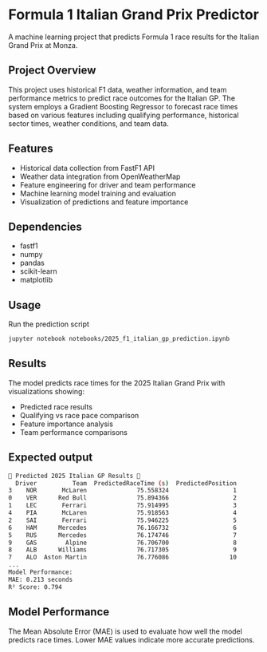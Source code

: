 # Formula 1 Italian Grand Prix Predictor

A machine learning project that predicts Formula 1 race results for the Italian Grand Prix at Monza.

## Project Overview

This project uses historical F1 data, weather information, and team performance metrics to predict race outcomes for the Italian GP. The system employs a Gradient Boosting Regressor to forecast race times based on various features including qualifying performance, historical sector times, weather conditions, and team data.

## Features

- Historical data collection from FastF1 API
- Weather data integration from OpenWeatherMap
- Feature engineering for driver and team performance
- Machine learning model training and evaluation
- Visualization of predictions and feature importance

## Dependencies
- fastf1
- numpy
- pandas
- scikit-learn
- matplotlib

## Usage
Run the prediction script
```bash
jupyter notebook notebooks/2025_f1_italian_gp_prediction.ipynb
``` 

## Results
The model predicts race times for the 2025 Italian Grand Prix with visualizations showing:

- Predicted race results
- Qualifying vs race pace comparison
- Feature importance analysis
- Team performance comparisons

## Expected output
```bash
🏁 Predicted 2025 Italian GP Results 🏁
  Driver          Team  PredictedRaceTime (s)  PredictedPosition
3    NOR       McLaren              75.558324                  1
0    VER      Red Bull              75.894366                  2
1    LEC       Ferrari              75.914995                  3
4    PIA       McLaren              75.918563                  4
2    SAI       Ferrari              75.946225                  5
6    HAM      Mercedes              76.166732                  6
5    RUS      Mercedes              76.174746                  7
9    GAS        Alpine              76.706700                  8
8    ALB      Williams              76.717305                  9
7    ALO  Aston Martin              76.776086                 10
...
Model Performance:
MAE: 0.213 seconds
R² Score: 0.794
``` 

## Model Performance
The Mean Absolute Error (MAE) is used to evaluate how well the model predicts race times. Lower MAE values indicate more accurate predictions.
